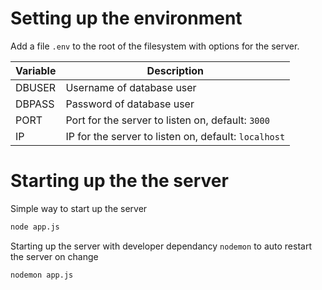 # Setting up the environment

Add a file `.env` to the root of the filesystem with options for the server.

| Variable  | Description   |
|-----------|---------------|
| DBUSER    | Username of database user |
| DBPASS    | Password of database user |
| PORT      | Port for the server to listen on, default: `3000` |
| IP        | IP for the server to listen on, default: `localhost` |

# Starting up the the server

Simple way to start up the server

```bash
node app.js
```
Starting up the server with developer dependancy `nodemon` to auto restart the server on change

```bash
nodemon app.js
```